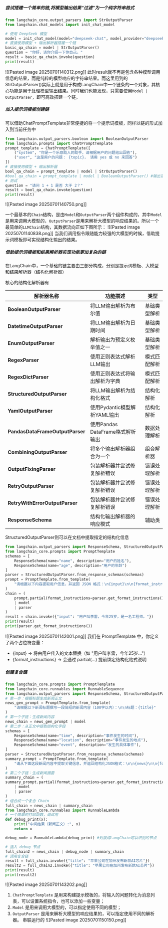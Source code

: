 ##### 尝试搭建一个简单的链,将模型输出结果“过滤”为一个纯字符串格式
```Python
from langchain_core.output_parsers import StrOutputParser
from langchain.chat_models import init_chat_model

# 使用 DeepSeek 模型
model = init_chat_model(model="deepseek-chat", model_provider="deepseek")  
# 直接使用模型 + 输出解析器搭建一个链
basic_qa_chain = model | StrOutputParser()
question = "你好，请你介绍一下你自己。" 
result = basic_qa_chain.invoke(question)
print(result)
```
![[Pasted image 20250701140312.png]]
此时result就不再是包含各种模型调用信息的结果，而是纯粹的模型响应的字符串结果。而这里用到的StrOutputParser()实际上就是用于构成LangChain中一个链条的一个对象，其核心功能是用于处理模型输出结果。同时我们也能发现，只需要使用`Model | OutputParser`，即可高效搭建一个链。

#####  加入提示词模板创建链
可以借助ChatPromptTemplate非常便捷的将一个提示词模板，同样以链的形式加入到当前任务中
```Python
from langchain.output_parsers.boolean import BooleanOutputParser
from langchain.prompts import ChatPromptTemplate
prompt_template = ChatPromptTemplate([
    ("system", "你是一个乐意助人的助手，请根据用户的问题给出回答"),
    ("user", "这是用户的问题： {topic}， 请用 yes 或 no 来回答")
])
# 直接使用模型 + 输出解析器
bool_qa_chain = prompt_template | model | StrOutputParser()
#bool_qa_chain = prompt_template | model | BooleanOutputParser() #输出变为False，就是将模型的输出修改为布尔类型。一般搭配有提示词，输出是no/yes/0/1
# 测试
question = "请问 1 + 1 是否 大于 2？"
result = bool_qa_chain.invoke(question)
print(result)
```
![[Pasted image 20250701140750.png]]

一个最基本的`Chain`结构，是由`Model`和`OutputParser`两个组件构成的，其中`Model`是用来调用大模型的，`OutputParser`是用来解析大模型的响应结果的。所以一个最简单的`LLMChain`结构，其数据流向正如下图所示：
![[Pasted image 20250701140838.png]]
当我们调用指令跟随能力较强的大模型的时候，借助提示词模板即可实现结构化输出的结果。

##### 借助提示词模板和结果解析器实现功能更加复杂的链
在LangChain中，一个基础的链主要由三部分构成，分别是提示词模板、大模型和结果解析器（结构化解析器）

核心的结构化解析器有

| 解析器名称                           | 功能描述                     | 类型     |
| ------------------------------- | ------------------------ | ------ |
| **BooleanOutputParser**         | 将LLM输出解析为布尔值             | 基础类型解析 |
| **DatetimeOutputParser**        | 将LLM输出解析为日期时间            | 基础类型解析 |
| **EnumOutputParser**            | 解析输出为预定义枚举值之一            | 基础类型解析 |
| **RegexParser**                 | 使用正则表达式解析LLM输出           | 模式匹配解析 |
| **RegexDictParser**             | 使用正则表达式将输出解析为字典          | 模式匹配解析 |
| **StructuredOutputParser**      | 将LLM输出解析为结构化格式           | 结构化解析  |
| **YamlOutputParser**            | 使用Pydantic模型解析YAML输出     | 结构化解析  |
| **PandasDataFrameOutputParser** | 使用Pandas DataFrame格式解析输出 | 数据处理解析 |
| **CombiningOutputParser**       | 将多个输出解析器组合为一个            | 组合解析器  |
| **OutputFixingParser**          | 包装解析器并尝试修复解析错误           | 错误处理解析 |
| **RetryOutputParser**           | 包装解析器并尝试修复解析错误           | 错误处理解析 |
| **RetryWithErrorOutputParser**  | 包装解析器并尝试修复解析错误           | 错误处理解析 |
| **ResponseSchema**              | 结构化输出解析器的响应模式            | 辅助类    |
StructuredOutputParser则可以在文档中提取指定的结构化信息
```Python
from langchain.output_parsers import ResponseSchema, StructuredOutputParser
from langchain_core.prompts import PromptTemplate
schemas = [
    ResponseSchema(name="name", description="用户的姓名"),
    ResponseSchema(name="age", description="用户的年龄")
]
parser = StructuredOutputParser.from_response_schemas(schemas)
prompt = PromptTemplate.from_template(
    "请根据以下内容提取用户信息，并返回 JSON 格式：\n{input}\n\n{format_instructions}"
)
chain = (
    prompt.partial(format_instructions=parser.get_format_instructions())
    | model
    | parser
)
result = chain.invoke({"input": "用户叫李雷，今年25岁，是一名工程师。"})
print(result)  
print(parser.get_format_instructions())
```
![[Pasted image 20250701142001.png]]
我们在 PromptTemplate 中，你定义了两个占位符变量：
- {input} → 将由用户传入的文本替换（如 "用户叫李雷，今年25岁..."）
- {format_instructions} → 会通过 partial(...) 提前绑定结构化格式说明

##### 创建复合链
```Python
from langchain_core.prompts import PromptTemplate
from langchain_core.runnables import RunnableSequence
from langchain.output_parsers import ResponseSchema, StructuredOutputParser
# 第一步：根据标题生成新闻正文
news_gen_prompt = PromptTemplate.from_template(
    "请根据以下新闻标题撰写一段简短的新闻内容（100字以内）：\n\n标题：{title}"
)
# 第一个子链：生成新闻内容
news_chain = news_gen_prompt | model
# 第二步：从正文中提取结构化字段
schemas = [
    ResponseSchema(name="time", description="事件发生的时间"),
    ResponseSchema(name="location", description="事件发生的地点"),
    ResponseSchema(name="event", description="发生的具体事件"),
]
parser = StructuredOutputParser.from_response_schemas(schemas)
summary_prompt = PromptTemplate.from_template(
    "请从下面这段新闻内容中提取关键信息，并返回结构化JSON格式：\n\n{news}\n\n{format_instructions}"
)
# 第二个子链：生成新闻摘要
summary_chain = (
summary_prompt.partial(format_instructions=parser.get_format_instructions())
    | model
    | parser
)
# 组合成一个复合 Chain
full_chain = news_chain | summary_chain
from langchain_core.runnables import RunnableLambda
# 一个简单的打印函数，调试用
def debug_print(x):
    print("中间结果（新闻正文）:", x)
    return x

debug_node = RunnableLambda(debug_print) #封装成LangChain可以识别的节点

# 插入 debug 节点
full_chain2 = news_chain | debug_node | summary_chain
# 调用复合链
result = full_chain.invoke({"title": "苹果公司在加州发布新款AI芯片"})
result2 = full_chain2.invoke({"title": "苹果公司在加州发布新款AI芯片"})
print(result)
print(result2)
```
![[Pasted image 20250701143202.png]]
1. `ChatPromptTemplate` 是用来构建提示模板的，将输入的问题转化为消息列表，可以设置系统指令，也可以添加一些变量；
2. `Model` 是用来调用大模型的，可以指定使用不同的模型；
3. `OutputParser` 是用来解析大模型的响应结果的，可以指定使用不同的解析器。
串联运行的
![[Pasted image 20250701150150.png]]